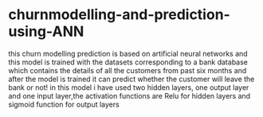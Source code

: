 # churnmodelling-and-prediction-using-ANN
this churn modelling prediction is based on artificial neural networks and this model is trained with the datasets corresponding to a bank database which contains the details of all the customers from past six months and after the model is trained it can predict whether the customer will leave the bank or not! in this model i have used two hidden layers, one output layer and one input layer,the activation functions are Relu for hidden layers and sigmoid function for output layers
